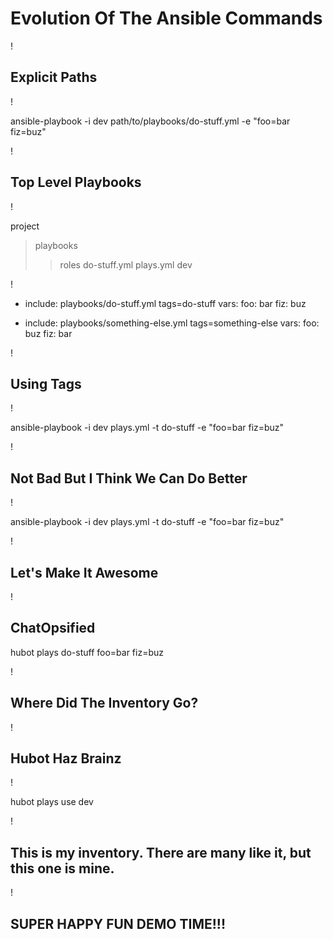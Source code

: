 # Evolution Of The Ansible Commands

!

## Explicit Paths

!

ansible-playbook -i dev path/to/playbooks/do-stuff.yml -e "foo=bar fiz=buz"

!

## Top Level Playbooks

!

project
> playbooks
> > roles
> > do-stuff.yml
> plays.yml
> dev

!

- include: playbooks/do-stuff.yml tags=do-stuff
  vars:
    foo: bar
    fiz: buz

- include: playbooks/something-else.yml tags=something-else
  vars:
      foo: buz
      fiz: bar

!

## Using Tags

!

ansible-playbook -i dev plays.yml -t do-stuff -e "foo=bar fiz=buz"

!

## Not Bad But I Think We Can Do Better

!

ansible-playbook -i <span>dev</span> <span>plays</span>.yml -t <span>do-stuff</span> -e "<span>foo=bar fiz=buz</span>"

!

## Let's Make It Awesome

!

## ChatOpsified

hubot plays do-stuff foo=bar fiz=buz

!

## Where Did The Inventory Go?

!

## Hubot Haz Brainz

!

hubot plays use dev

!

## This is my inventory. There are many like it, but this one is mine.

!

## SUPER HAPPY FUN DEMO TIME!!!
